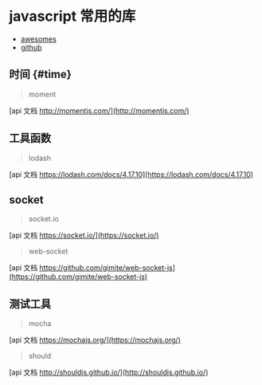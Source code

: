 # javascript 常用的库

- [awesomes](https://www.awesomes.cn/)
- [github](https://github.com)

## 时间 {#time}

> moment

[api 文档 http://momentjs.com/](http://momentjs.com/)

## 工具函数

> lodash

[api 文档 https://lodash.com/docs/4.17.10](https://lodash.com/docs/4.17.10)

## socket

> socket.io

[api 文档 https://socket.io/](https://socket.io/)

> web-socket

[api 文档 https://github.com/gimite/web-socket-js](https://github.com/gimite/web-socket-js)

## 测试工具

> mocha

[api 文档 https://mochajs.org/](https://mochajs.org/)

> should

[api 文档 http://shouldjs.github.io/](http://shouldjs.github.io/)

